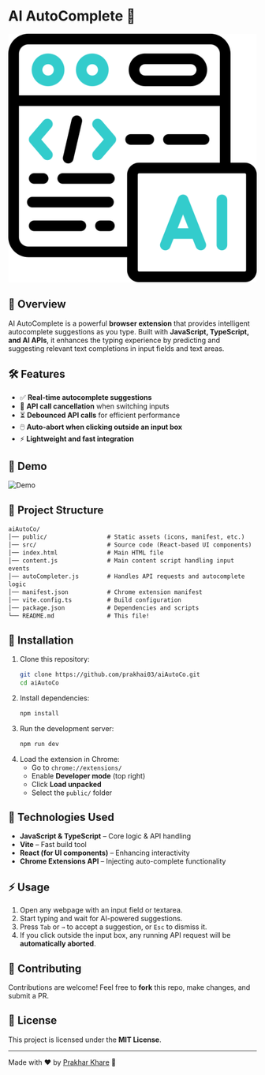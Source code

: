 # AI AutoComplete 🚀

![AI AutoComplete](public/artificial-intelligence.png)

## 🌟 Overview
AI AutoComplete is a powerful **browser extension** that provides intelligent autocomplete suggestions as you type. Built with **JavaScript, TypeScript, and AI APIs**, it enhances the typing experience by predicting and suggesting relevant text completions in input fields and text areas.

## 🛠️ Features
- ✅ **Real-time autocomplete suggestions**
- 🔄 **API call cancellation** when switching inputs
- ⏳ **Debounced API calls** for efficient performance
- 🖱️ **Auto-abort when clicking outside an input box**
- ⚡ **Lightweight and fast integration**

## 📸 Demo
![Demo](public/demo.gif)

## 📂 Project Structure
```
aiAutoCo/
│── public/                 # Static assets (icons, manifest, etc.)
│── src/                    # Source code (React-based UI components)
│── index.html              # Main HTML file
│── content.js              # Main content script handling input events
│── autoCompleter.js        # Handles API requests and autocomplete logic
│── manifest.json           # Chrome extension manifest
│── vite.config.ts          # Build configuration
│── package.json            # Dependencies and scripts
└── README.md               # This file!
```

## 🚀 Installation
1. Clone this repository:
   ```sh
   git clone https://github.com/prakhai03/aiAutoCo.git
   cd aiAutoCo
   ```
2. Install dependencies:
   ```sh
   npm install
   ```
3. Run the development server:
   ```sh
   npm run dev
   ```
4. Load the extension in Chrome:
   - Go to `chrome://extensions/`
   - Enable **Developer mode** (top right)
   - Click **Load unpacked**
   - Select the `public/` folder
   
## 🔧 Technologies Used
- **JavaScript & TypeScript** – Core logic & API handling
- **Vite** – Fast build tool
- **React (for UI components)** – Enhancing interactivity
- **Chrome Extensions API** – Injecting auto-complete functionality

## ⚡ Usage
1. Open any webpage with an input field or textarea.
2. Start typing and wait for AI-powered suggestions.
3. Press `Tab` or `→` to accept a suggestion, or `Esc` to dismiss it.
4. If you click outside the input box, any running API request will be **automatically aborted**.

## 🤝 Contributing
Contributions are welcome! Feel free to **fork** this repo, make changes, and submit a PR.

## 📜 License
This project is licensed under the **MIT License**.

---
Made with ❤️ by [Prakhar Khare](https://github.com/prakhai03) 🚀


